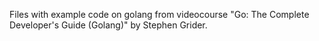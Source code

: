 Files with example code on golang from videocourse "Go: The Complete Developer's Guide (Golang)" by Stephen Grider.